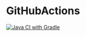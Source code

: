 # GitHubActions
[![Java CI with Gradle](https://github.com/PalachBichei/GitHubActions/actions/workflows/gradle.yml/badge.svg?event=pull_request_target)](https://github.com/PalachBichei/GitHubActions/actions/workflows/gradle.yml)
